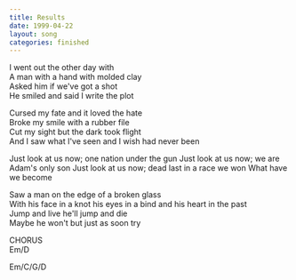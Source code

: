 ```yaml
---
title: Results
date: 1999-04-22
layout: song
categories: finished
---
```

I went out the other day with  
A man with a hand with molded clay  
Asked him if we've got a shot  
He smiled and said I write the plot

Cursed my fate and it loved the hate  
Broke my smile with a rubber file  
Cut my sight but the dark took flight  
And I saw what I've seen and I wish had never been

<div class="chorus">Just look at us now; one nation under the gun  
Just look at us now; we are Adam's only son  
Just look at us now; dead last in a race we won  
What have we become</div>

Saw a man on the edge of a broken glass  
With his face in a knot his eyes in a bind and his heart in the past  
Jump and live he'll jump and die  
Maybe he won't but just as soon try

<div class="chorus">CHORUS</div>

<div class="chords">
Em/D  

Em/C/G/D</div>
